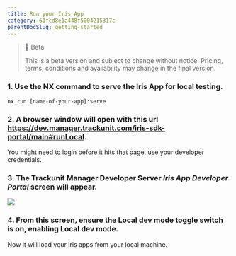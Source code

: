 ```yaml
---
title: Run your Iris App
category: 61fcd8e1a448f5004215317c
parentDocSlug: getting-started
---
```


> 🚧 Beta
> 
> This is a beta version and subject to change without notice. Pricing, terms, conditions and availability may change in the final version.

### 1. Use the NX command to serve the Iris App for local testing.

```
nx run [name-of-your-app]:serve
```



### 2. A browser window will open with this url <https://dev.manager.trackunit.com/iris-sdk-portal/main#runLocal>.
You might need to login before it hits that page, use your developer credentials.

### 3. The Trackunit Manager Developer Server _**Iris App Developer Portal**_ screen will appear.

![](https://files.readme.io/98fffa5-DeveloperTiles.png)

### 4. From this screen, ensure the Local dev mode toggle switch is on, enabling **Local dev mode**.
Now it will load your iris apps from your local machine.